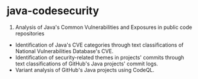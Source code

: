 # java-codesecurity
1. Analysis of Java's Common Vulnerabilities and Exposures in public code repositories
* Identification of Java's CVE categories through text classifications of National Vulnerabilities Database's CVE.
* Identification of security-related themes in projects' commits through text classifications of GitHub's Java projects' commit logs.
* Variant analysis of GitHub's Java projects using CodeQL.

